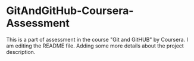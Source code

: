 # GitAndGitHub-Coursera-Assessment
This is a part of assessment in the course "Git and GitHUB" by Coursera.
I am editing the README file. Adding some more details about the project description.
